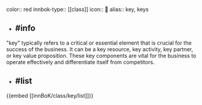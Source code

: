color:: red
innbok-type:: [[class]]
icon:: 🔑
alias:: key, keys

- ## #info 
"key" typically refers to a critical or essential element that is crucial for the success of the business. It can be a key resource, key activity, key partner, or key value proposition. These key components are vital for the business to operate effectively and differentiate itself from competitors.
- ## #list 
{{embed [[innBoK/class/key/list]]}}

